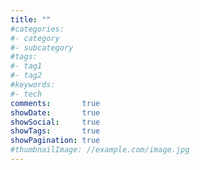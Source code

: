 ```yaml
---
title: ""
#categories:
#- category
#- subcategory
#tags:
#- tag1
#- tag2
#keywords:
#- tech
comments:       true
showDate:       true
showSocial:     true
showTags:       true
showPagination: true
#thumbnailImage: //example.com/image.jpg
---
```


